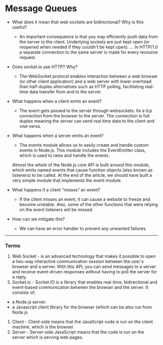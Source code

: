 # Message Queues

- What does it mean that web sockets are bidirectional? Why is this useful?
  -  An important consequence is that you may efficiently push data from the server to the client. Underlying sockets are just kept open (or reopened when needed if they couldn't be kept open). ... In HTTP/1.0 a separate connection to the same server is made for every resource request.
- Does socket.io use HTTP? Why?
  - The WebSocket protocol enables interaction between a web browser (or other client application) and a web server with lower overhead than half-duplex alternatives such as HTTP polling, facilitating real-time data transfer from and to the server.
- What happens when a client emits an event?
  - The event gets passed to the server through websockets. Its a tcp connection from the browser to the server. The connection is full duplex meaning the server can send real time data to the client and vise versa.
- What happens when a server emits an event?
  - The events module allows us to easily create and handle custom events in Node.js. This module includes the EventEmitter class, which is used to raise and handle the events.

  Almost the whole of the Node.js core API is built around this module, which emits named events that cause function objects (also known as listeners) to be called. At the end of the article, we should have built a very simple module that implements the event module.
- What happens if a client “misses” an event?
  - If the client misses an event, it can cause a website to freeze and become unstable. Also, some of the other functions that were relying on the event listeners will be missed. 
- How can we mitigate this?
  - We can have an error handler to prevent any unwanted failures. 

***

### Terms

1. Web Socket - is an advanced technology that makes it possible to open a two-way interactive communication session between the user's browser and a server. With this API, you can send messages to a server and receive event-driven responses without having to poll the server for a reply.
1. Socket.io - Socket.IO is a library that enables real-time, bidirectional and event-based communication between the browser and the server. It consists of;
  - a Node.js server:
  - a Javascript client library for the browser (which can be also run from Node.js
1. Client - Client-side means that the JavaScript code is run on the client machine, which is the browser. 
1. Server - Server-side JavaScript means that the code is run on the server which is serving web pages.

